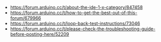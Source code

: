 - https://forum.arduino.cc/t/about-the-ide-1-x-category/847458
- https://forum.arduino.cc/t/how-to-get-the-best-out-of-this-forum/679966
- https://forum.arduino.cc/t/loop-back-test-instructions/73046
- https://forum.arduino.cc/t/please-check-the-troubleshooting-guide-before-posting-here/52209
